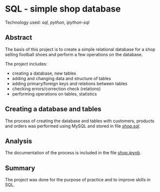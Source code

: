 # SQL - simple shop database

Technology used: *sql, python, ipython-sql*

## Abstract

The basis of this project is to create a simple relational database for a shop selling football shoes and perform a few operations on the database.


The project includes:
- creating a database, new tables
- adding and changing data and structure of tables
- adding primary/foreign keys and relations between tables
- checking errors/correction check (relations)
- performing operations on tables, statistics


## Creating a database and tables

The process of creating the database and tables with customers, products and orders was performed using MySQL and stored in file [*shop.sql*](https://github.com/lucjankonopka/sql_shop_database/blob/main/shop.sql).

## Analysis

The documentation of the process is included in the file [*shop.ipynb*](https://github.com/lucjankonopka/sql_shop_database/blob/main/shop.ipynb).

## Summary

The project was done for the purpose of practice and to improve skills in SQL.
